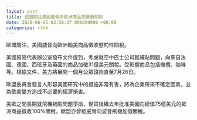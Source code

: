 ```yaml
---
layout: post
title: 歐盟關注美國威脅向歐洲商品加徵新關稅
date: 2020-06-25 02:58:37.000000000 +08:00
categories: rthk
---
```


歐盟關注，美國威脅向歐洲輸美商品徵收懲罰性關稅。

美國貿易代表辦公室發布文件提到，考慮就空中巴士公司獲補貼問題，向來自法國、德國、西班牙及英國的商品加徵31億美元關稅。受影響商品包括橄欖、咖啡等。根據文件，美方將展開一個月公眾諮詢直至7月26日。

歐盟委員會發言人形容美國研究中的措施非常有害，將為企業帶來不確定因素，並為歐美雙方造成不必要的經濟損害。

美歐之間長期就飛機補貼問題爭拗，世貿組織去年批准美國向總值75億美元的歐洲商品徵收100%關稅，歐盟亦曾經威脅向波音飛機加徵關稅。
